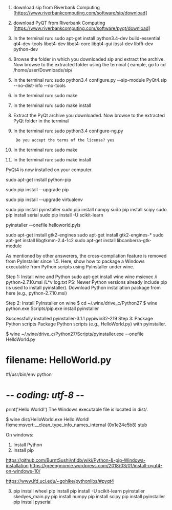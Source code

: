 
1. download sip from Riverbank Computing [https://www.riverbankcomputing.com/software/sip/download]
2. download PyQT from Riverbank Computing [https://www.riverbankcomputing.com/software/pyqt/download]
3. In the terminal run: sudo apt-get install python3.4-dev build-essential qt4-dev-tools libqt4-dev libqt4-core libqt4-gui ibssl-dev libffi-dev python-dev
4. Browse the folder in which you downloaded sip and extract the archive. Now browse to the extracted folder using the terninal ( eample, go to cd /home/user/Downloads/sip/
5. In the terminal run: sudo python3.4 configure.py --sip-module PyQt4.sip --no-dist-info --no-tools
6. In the terminal run: sudo make
7. In the terminal run: sudo make install
8. Extract the PyQt archive you downloaded. Now browse to the extracted PyQt folder in the terminal
9. In the terminal run:  sudo python3.4 configure-ng.py

		Do you accept the terms of the license? yes 
10. In the terminal run:  sudo make
11. In the terminal run: sudo make install

PyQt4 is now installed on your computer.

sudo apt-get install python-pip 

sudo pip install --upgrade pip 

sudo pip install --upgrade virtualenv

sudo pip install pyinstaller 
sudo pip install numpy
sudo pip install scipy
sudo pip install serial
sudo pip install -U scikit-learn

pyinstaller --onefile helloworld.pyls

sudo apt-get install gtk2-engines
sudo apt-get install gtk2-engines-*
sudo apt-get install libgtkmm-2.4-1c2
sudo apt-get install libcanberra-gtk-module





As mentioned by other answerers, the cross-compilation feature is removed from PyInstaller since 1.5. Here, show how to package a Windows executable from Python scripts using PyInstaller under wine.

Step 1: Install wine and Python
sudo apt-get install wine
wine msiexec /i python-2.7.10.msi /L*v log.txt
PS: Newer Python versions already include pip (is used to install pyinstaller). Download Python installation package from here (e.g., python-2.7.10.msi)

Step 2: Install PyInstaller on wine
$ cd ~/.wine/drive_c/Python27
$ wine python.exe Scripts/pip.exe install pyinstaller

Successfully installed pyinstaller-3.1.1 pypiwin32-219
Step 3: Package Python scripts
Package Python scripts (e.g., HelloWorld.py) with pyinstaller.

$ wine ~/.wine/drive_c/Python27/Scripts/pyinstaller.exe --onefile HelloWorld.py

# filename: HelloWorld.py

#!/usr/bin/env python
# -*- coding: utf-8 -*-

print('Hello World!')
The Windows executable file is located in dist/.

$ wine dist/HelloWorld.exe 
Hello World!
fixme:msvcrt:__clean_type_info_names_internal (0x1e24e5b8) stub



On windows: 

1. Install Python 
2. Install pip 

https://github.com/BurntSushi/nfldb/wiki/Python-&-pip-Windows-installation
https://greengnomie.wordpress.com/2018/03/01/install-pyqt4-on-windows-10/

https://www.lfd.uci.edu/~gohlke/pythonlibs/#pyqt4


	
3. pip install wheel 
     pip install <wheel name>
	 pip install -U scikit-learn
	 pyinstaller skedyes_main.py
	 pip install numpy
	 pip install scipy
	 pip install pyinstaller
	 pip install pyserial 


